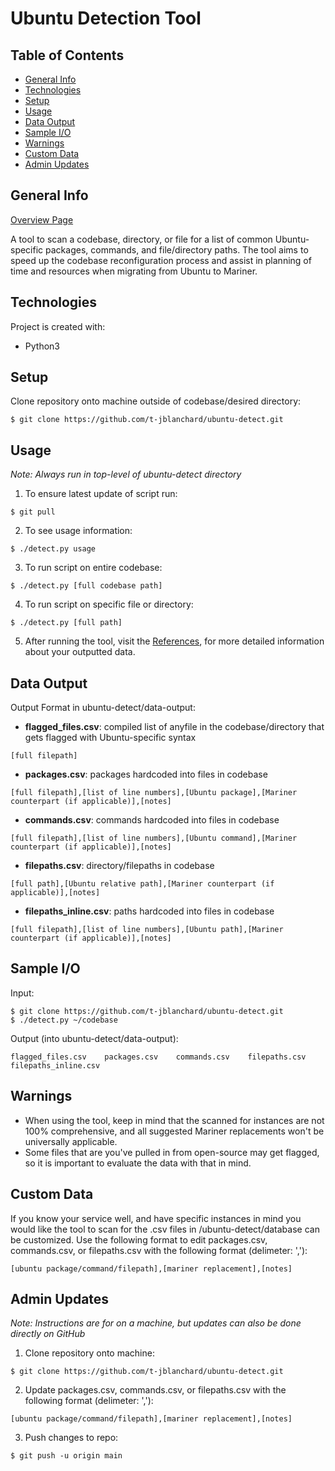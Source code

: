 # Ubuntu Detection Tool

## Table of Contents
* [General Info](#general-info)
* [Technologies](#technologies)
* [Setup](#setup)
* [Usage](#usage)
* [Data Output](#data-output)
* [Sample I/O](#sample-io)
* [Warnings](#warnings)
* [Custom Data](#custom-data)
* [Admin Updates](#admin-updates)

## General Info
[Overview Page](eng.ms/Mariner)  

A tool to scan a codebase, directory, or file for a list of common Ubuntu-specific packages, commands, and file/directory paths. The tool aims to speed up the codebase reconfiguration process and assist in planning of time and resources when migrating from Ubuntu to Mariner.

## Technologies
Project is created with:
* Python3  
	
## Setup
Clone repository onto machine outside of codebase/desired directory:
```
$ git clone https://github.com/t-jblanchard/ubuntu-detect.git
```

## Usage 
_Note: Always run in top-level of ubuntu-detect directory_  

1. To ensure latest update of script run:
```
$ git pull
```
2. To see usage information:  
```
$ ./detect.py usage
```
3. To run script on entire codebase:  
```
$ ./detect.py [full codebase path]
```
4. To run script on specific file or directory:
```
$ ./detect.py [full path]
```
5. After running the tool, visit the [References](), for more detailed information about your outputted data. 
## Data Output
Output Format in ubuntu-detect/data-output:
* **flagged_files.csv**: compiled list of anyfile in the codebase/directory that gets flagged with Ubuntu-specific syntax 
```
[full filepath]
```
* **packages.csv**: packages hardcoded into files in codebase  
```
[full filepath],[list of line numbers],[Ubuntu package],[Mariner counterpart (if applicable)],[notes]
```
* **commands.csv**: commands hardcoded into files in codebase  
```
[full filepath],[list of line numbers],[Ubuntu command],[Mariner counterpart (if applicable)],[notes]
```
* **filepaths.csv**: directory/filepaths in codebase  
```
[full path],[Ubuntu relative path],[Mariner counterpart (if applicable)],[notes]
```
* **filepaths_inline.csv**: paths hardcoded into files in codebase  
```
[full filepath],[list of line numbers],[Ubuntu path],[Mariner counterpart (if applicable)],[notes]
```

## Sample I/O
Input: 
```
$ git clone https://github.com/t-jblanchard/ubuntu-detect.git
$ ./detect.py ~/codebase
```
Output (into ubuntu-detect/data-output):
```
flagged_files.csv    packages.csv    commands.csv    filepaths.csv    filepaths_inline.csv
```

## Warnings 
* When using the tool, keep in mind that the scanned for instances are not 100% comprehensive, and all suggested Mariner replacements won't be universally applicable. 
* Some files that are you've pulled in from open-source may get flagged, so it is important to evaluate the data with that in mind. 

## Custom Data
If you know your service well, and have specific instances in mind you would like the tool to scan for the .csv files in /ubuntu-detect/database can be customized. Use the following format to edit packages.csv, commands.csv, or filepaths.csv with the following format (delimeter: ','):  
```
[ubuntu package/command/filepath],[mariner replacement],[notes]
```

## Admin Updates
_Note: Instructions are for on a machine, but updates can also be done directly on GitHub_
1. Clone repository onto machine:
```
$ git clone https://github.com/t-jblanchard/ubuntu-detect.git
```
2. Update packages.csv, commands.csv, or filepaths.csv with the following format (delimeter: ','):  
```
[ubuntu package/command/filepath],[mariner replacement],[notes]
```
3. Push changes to repo:
```
$ git push -u origin main
```

